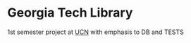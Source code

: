 # Georgia Tech Library

1st semester project at [UCN](https://www.ucn.dk) with emphasis to DB and TESTS
